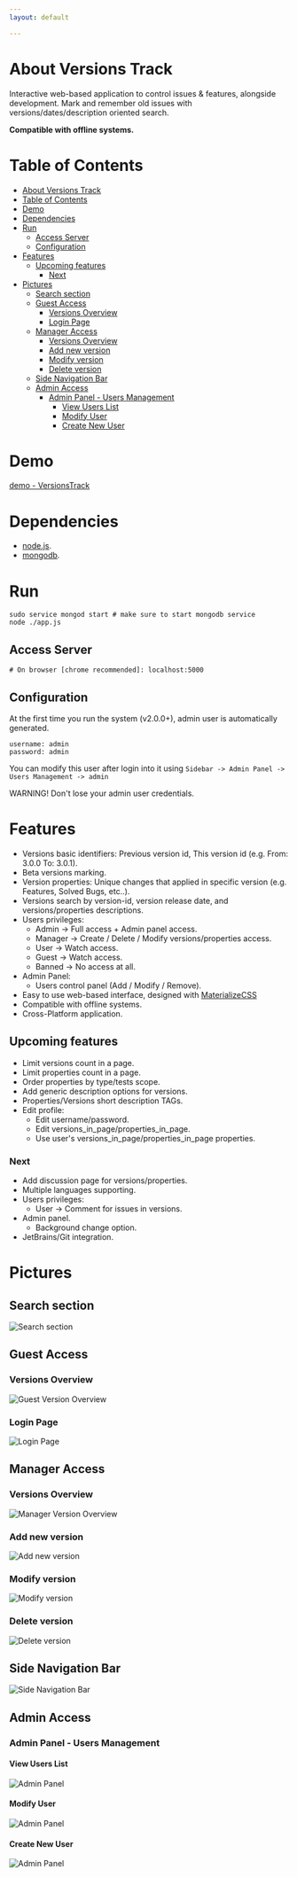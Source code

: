 ```yaml
---
layout: default

---
```


<!--[![Github All Releases](https://img.shields.io/github/downloads/korelkashri/VersionsTrack/total.svg)]()-->

# About Versions Track
Interactive web-based application to control issues & features, alongside development.
Mark and remember old issues with versions/dates/description oriented search.

**Compatible with offline systems.**

Table of Contents
=================
   * [About Versions Track](#about-versions-track)
   * [Table of Contents](#table-of-contents)
   * [Demo](#demo)
   * [Dependencies](#dependencies)
   * [Run](#run)
      * [Access Server](#access-server)
      * [Configuration](#configuration)
   * [Features](#features)
      * [Upcoming features](#upcoming-features)
         * [Next](#next)
   * [Pictures](#pictures)
      * [Search section](#search-section)
      * [Guest Access](#guest-access)
         * [Versions Overview](#versions-overview)
         * [Login Page](#login-page)
      * [Manager Access](#manager-access)
         * [Versions Overview](#versions-overview-1)
         * [Add new version](#add-new-version)
         * [Modify version](#modify-version)
         * [Delete version](#delete-version)
      * [Side Navigation Bar](#side-navigation-bar)
      * [Admin Access](#admin-access)
         * [Admin Panel - Users Management](#admin-panel---users-management)
            * [View Users List](#view-users-list)
            * [Modify User](#modify-user)
            * [Create New User](#create-new-user)

# Demo
[demo - VersionsTrack](https://versions-track.herokuapp.com/)

# Dependencies
* [node.js](https://nodejs.org/en/).
* [mongodb](https://www.mongodb.com/).

# Run
```
sudo service mongod start # make sure to start mongodb service
node ./app.js
```

## Access Server
```
# On browser [chrome recommended]: localhost:5000
```

## Configuration
At the first time you run the system (v2.0.0+), admin user is automatically generated.
```
username: admin
password: admin
```
You can modify this user after login into it using ```Sidebar -> Admin Panel -> Users Management -> admin```

WARNING! Don't lose your admin user credentials.

# Features
* Versions basic identifiers: Previous version id, This version id (e.g. From: 3.0.0 To: 3.0.1).
* Beta versions marking.
* Version properties: Unique changes that applied in specific version (e.g. Features, Solved Bugs, etc..).
* Versions search by version-id, version release date, and versions/properties descriptions.
* Users privileges:
    * Admin    -> Full access + Admin panel access.
    * Manager  -> Create / Delete / Modify versions/properties access.
    * User     -> Watch access.
    * Guest    -> Watch access.
    * Banned   -> No access at all.
* Admin Panel:
    * Users control panel (Add / Modify / Remove).
* Easy to use web-based interface, designed with [MaterializeCSS](https://materializecss.com/)
* Compatible with offline systems.
* Cross-Platform application.

## Upcoming features
* Limit versions count in a page.
* Limit properties count in a page.
* Order properties by type/tests scope.
* Add generic description options for versions.
* Properties/Versions short description TAGs.
* Edit profile:
    * Edit username/password.
    * Edit versions_in_page/properties_in_page.
    * Use user's versions_in_page/properties_in_page properties.

### Next
* Add discussion page for versions/properties.
* Multiple languages supporting.
* Users privileges:
    * User     -> Comment for issues in versions.
* Admin panel.
    * Background change option.
* JetBrains/Git integration.

# Pictures

## Search section
![Search section](images/version2.0.0/VersionsTrack-12-Search.png)

## Guest Access
### Versions Overview
![Guest Version Overview](images/version2.0.0/VersionsTrack-21-GuestVersionsList.png)

### Login Page
![Login Page](images/version2.0.0/VersionsTrack-22-LoginPage.png)

## Manager Access
### Versions Overview
![Manager Version Overview](images/version2.0.0/VersionsTrack-24-ManagerAccessAddProperty.png)

### Add new version
![Add new version](images/version2.0.0/VersionsTrack-210-AddNewVersion.png)

### Modify version
![Modify version](images/version2.0.0/VersionsTrack-23-ModifyVersion.png)

### Delete version
![Delete version](images/version2.0.0/VersionsTrack-25-DeleteVersion.png)

## Side Navigation Bar
![Side Navigation Bar](images/version2.0.0/VersionsTrack-26-SideNav.png)

## Admin Access
### Admin Panel - Users Management
#### View Users List
![Admin Panel](images/version2.0.0/VersionsTrack-27-AdminPanelUsersManagement.png)

#### Modify User
![Admin Panel](images/version2.0.0/VersionsTrack-28-AdminPanelModifyUser.png)

#### Create New User
![Admin Panel](images/version2.0.0/VersionsTrack-29-AdminPanelCreateNewUser.png)